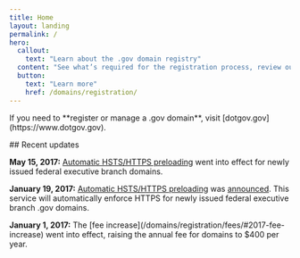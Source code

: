 ```yaml
---
title: Home
layout: landing
permalink: /
hero:
  callout:
    text: "Learn about the .gov domain registry"
  content: "See what’s required for the registration process, review our policies, or download data about .gov domains."
  button:
    text: "Learn more"
    href: /domains/registration/
---
```


<section class="usa-section bg-color-gray-lightest">
  <div class="usa-grid">
<p class="usa-font-lead">If you need to **register or manage a .gov domain**, visit [dotgov.gov](https://www.dotgov.gov).</p>
  </div>
</section>

<section class="usa-section">
  <div class="usa-grid usa-content">
<div class="usa-width-one-third">
## Recent updates
</div>

<div class="usa-width-two-thirds">
<p><strong>May 15, 2017:</strong> <a href="{{ site.baseurl }}/support/security/#hstshttps-preloading">Automatic HSTS/HTTPS preloading</a> went into effect for newly issued federal executive branch domains.</p>
<p><strong>January 19, 2017:</strong> <a href="{{ site.baseurl }}/support/security/#hstshttps-preloading">Automatic HSTS/HTTPS preloading</a> was <a href="https://cio.gov/automatic-https-enforcement-new-executive-branch-gov-domains/">announced</a>. This service will automatically enforce HTTPS for newly issued federal executive branch .gov domains.</p>
<p><strong>January 1, 2017:</strong> The [fee increase](/domains/registration/fees/#2017-fee-increase) went into effect, raising the annual fee for domains to $400 per year.</p>
</div>
</div>
</section>
